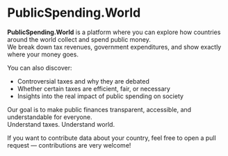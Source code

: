 # PublicSpending.World

**PublicSpending.World** is a platform where you can explore how countries around the world collect and spend public money.  
We break down tax revenues, government expenditures, and show exactly where your money goes.

You can also discover:

- Controversial taxes and why they are debated
- Whether certain taxes are efficient, fair, or necessary
- Insights into the real impact of public spending on society

Our goal is to make public finances transparent, accessible, and understandable for everyone.  
Understand taxes. Understand world.

If you want to contribute data about your country, feel free to open a pull request — contributions are very welcome!
